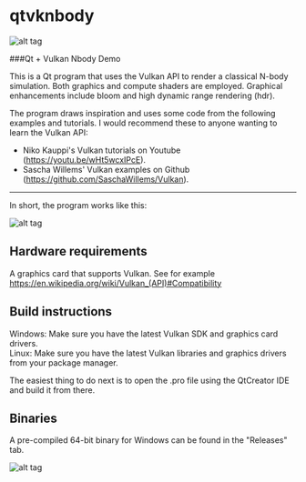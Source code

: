 # qtvknbody
![alt tag](https://github.com/AndreasReiten/qtvknbody/blob/master/doc/screenshot_nbody_2016_08_15_15_24_22.png)

###Qt + Vulkan Nbody Demo

This is a Qt program that uses the Vulkan API to render a classical N-body simulation. Both graphics and compute shaders are employed. Graphical enhancements include bloom and high dynamic range rendering (hdr).

The program draws inspiration and uses some code from the following examples and tutorials. I would recommend these to anyone wanting to learn the Vulkan API: 
* Niko Kauppi's Vulkan tutorials on Youtube (https://youtu.be/wHt5wcxIPcE). 
* Sascha Willems' Vulkan examples on Github (https://github.com/SaschaWillems/Vulkan).

***

In short, the program works like this:

![alt tag](https://github.com/AndreasReiten/qtvknbody/blob/master/doc/path4572.png)

## Hardware requirements 
A graphics card that supports Vulkan. See for example https://en.wikipedia.org/wiki/Vulkan_(API)#Compatibility

## Build instructions
Windows: Make sure you have the latest Vulkan SDK and graphics card drivers.  
Linux: Make sure you have the latest Vulkan libraries and graphics drivers from your package manager.

The easiest thing to do next is to open the .pro file using the QtCreator IDE and build it from there.

## Binaries
A pre-compiled 64-bit binary for Windows can be found in the "Releases" tab. 

![alt tag](https://github.com/AndreasReiten/qtvknbody/blob/master/doc/screenshot_nbody_2016_08_15_15_27_52.png)
